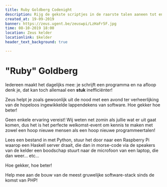 ```yaml
---
title: Ruby Goldberg Codenight
description: Rijg de gekste scriptjes in de raarste talen aaneen tot en hopeloos ingewikkelde kralenketting van overbodigheid!
created_at: 19-09-2019
banner: https://zeus.ugent.be/zeuswpi/LzHaFr5F.jpg
time: 08-10-2019 18:00
location: Zeus kelder
locationlink: $kelder
header_text_background: true

---
```


# "Ruby" Goldberg

Iedereen maakt het dagelijks mee: je schrijft een programma en na afloop denk je, dat kan toch allemaal een __stuk__ inefficiënter!

Zeus helpt je zoals gewoonlijk uit de nood met een avond ter verheerlijking van de hopeloos ingewikkelde lappendekens van software. Hoe gekker hoe beter!

Geen enkele ervaring vereist! Wij weten net zomin als jullie wat er uit gaat komen, dus het is het perfecte welkomst-event om kennis te maken met zowel een hoop nieuwe mensen als een hoop nieuwe programmeertalen!

Lees een bestand in met Python, stuur het door naar een Raspberry Pi waarop een Haskell server draait, die dan in morse-code via de speakers van de kelder een boodschap stuurt naar de microfoon van een laptop, die dan weer... etc...

Hoe gekker, hoe beter!

Help mee aan de bouw van de meest gruwelijke software-stack sinds de komst van PHP!
